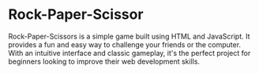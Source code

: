 # Rock-Paper-Scissor
Rock-Paper-Scissors is a simple game built using HTML and JavaScript. It provides a fun and easy way to challenge your friends or the computer. With an intuitive interface and classic gameplay, it's the perfect project for beginners looking to improve their web development skills.
